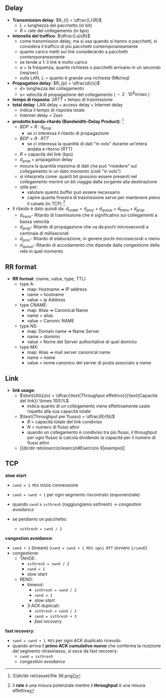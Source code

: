 ## Delay
- **Transmission delay**: $R_{t} = \dfrac{L}{R}$
	- $L$ = lunghezza del pacchetto (in bit)
	- $R$ = rate del collegamento (in bps)
- **intensità del traffico**: $\dfrac{La}{R}$
	- come transmission delay, ma si usa quando si hanno $a$ pacchetti, si considera il traffico di più pacchetti contemporaneamente
	- quanto carico metti sul link considerando a pacchetti contemporaneamente
	- se tende a 1: il link è molto carico
	- $a$ = la frequenza, quante richieste o pacchetti arrivano in un secondo (req/sec)
	- sulla LAN, $L$ = quanto è grande una richiesta (Mb/req)
- **Propagation delay**: $R_{p} = \dfrac{d}{s}$
	- $d=$ lunghezza del collegamento
	- $s=$ velocità di propagazione del collegamento ($\sim 2\cdot10^8 m/\sec$)
- **tempo di risposta**: $2RTT + \text{tempo di trasmissione}$
- **total delay**: $\text{LAN delay}+\text{access delay}+\text{Internet delay}$
	- indica il tempo di risposta totale
	- $\text{Internet delay}$ = $2sec$
- **prodotto banda-ritardo (Bandwidth-Delay Product)**: [^1]
	- $BDP = R \cdot d_{prop}$ 
		- se ci interessa il ritardo di propagazione
	- $BDP = R \cdot RTT$
		- se ci interessa la quantità di dati "in volo" durante un’intera andata e ritorno (RTT)
	- $R$ = capacità del link (bps)
	- $d_{prop}$ = propagation delay
	- misura la quantità massima di dati che può "risiedere" sul collegamento in un dato momento (cioè "in volo")
    - si interpreta come: quanti bit possono essere presenti nel collegamento mentre un bit viaggia dalla sorgente alla destinazione
    - utile per:
	    - valutare quanto buffer può essere necessario
	    - capire quanta finestra di trasmissione serve per mantenere pieno il canale (in TCP)
[^2]
- Il ritardo è dato quindi da: $d_{nodal}​=d_{proc}​+d_{queue}​+d_{trans}​+d_{prop}​$
	- $d_{trans}$​ - Ritardo di trasmissione che è significativo sui collegamenti a bassa velocità
	- $d_{prop}​$ - Ritardo di propagazione che va da pochi microsecondi a centinaia di millisecondi
	- $d_{proc}$​ - Ritardo di elaborazione, in genere pochi microsecondi o meno
	- $d_{queue}$​ - Ritardo di accodamento che dipende dalla congestione della rete in quel momento

## RR format
- **RR format**: (name, value, type, TTL)
	- type A:
		- map: Hostname ➔ IP address
		- name = hostname
		- value = ip Address
	- type CNAME:
		- map: Alias ➔ Canonical Name
		- name = alias
		- value = Canonic NAME
	- type NS:
		- map: Domain name ➔ Name Server
		- name = dominio
		- value = Nome del Server authoritative di quel dominio
	- type MX:
		- map: Alias ➔ mail server canonical name
		- name = _name_
		- value = nome canonico del server di posta associato a _name_


## Link

- **link usage**: 
	- $\text{Utilizzo} = \dfrac{\text{Throughput effettivo}}{\text{Capacità del link}} \times 100\%$
		- indica quanto di un collegamento viene effettivamente usato rispetto alla sua capacità totale
	- $\text{Throughput per flusso} = \dfrac{R}{N}$
		- $R$ = capacità totale del link condiviso
		- $N$ = numero di flussi attivi
		- quando un collegamento è condiviso tra più flussi, il throughput per ogni flusso si calcola dividendo la capacità per il numero di flussi attivi
	- [[dir/dir reti/esercizi/esercizi#Esercizio 9|esempio]]

[^1]: ![[dir/dir reti/asset/file 36.png]]
[^2]: il **rate** è una misura potenziale mentre il **throughput** è una misura effettiva

## TCP
**slow start**:
- `cwnd = 1 MSS` inizio connessione
- `cwnd = cwnd + 1` per ogni segmento riscontrato (esponenziale)

- quando `cwnd` ≥ `ssthresh` (raggiungiamo ssthresh) → _congestion avoidance_
- se perdiamo un pacchetto:
	- `ssthresh = cwnd / 2`

**congestion avoidance**:
- `cwnd + 1` (lineare) (`cwnd = cwnd + 1 MSS ogni RTT` (ovvero `1/cwnd`))
- congestione:
	- TAHOE:
		- `ssthresh = cwnd / 2`
		- `cwnd = 1`
		- _slow start_
	- RENO:
		- timeout:
			- `ssthresh = cwnd / 2`
			- `cwnd = 1`
			- _slow start_
		- 3 ACK duplicati:
			- `ssthresh = cwnd / 2`
			- `cwnd = ssthresh + 3`
			- _fast recovery_

**fast recovery**:
- `cwnd = cwnd + 1 MSS` per ogni ACK duplicato ricevuto
- quando arriva il **primo ACK cumulativo nuovo** che conferma la ricezione del segmento ritrasmesso, si esce da fast recovery:
	- `cwnd = ssthresh`
	-  _congestion avoidance_
